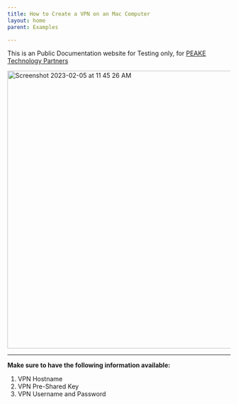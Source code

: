 ```yaml
---
title: How to Create a VPN on an Mac Computer
layout: home
parent: Examples

---
```


This is an Public Documentation website for Testing only, for [PEAKE Technology Partners]



<img width="627" alt="Screenshot 2023-02-05 at 11 45 26 AM" src="https://user-images.githubusercontent.com/59022873/216832573-b2acb175-d618-47a4-a9cb-dbf2c5b55d3c.png">



----

**Make sure to have the following information available:**


1. VPN Hostname
2. VPN Pre-Shared Key
3. VPN Username and Password



[PEAKE Technology Partners]: https:/peaketechnology.com
[Repo Link]: https://github.com/PEAKE-Technology-Partners/public-docs
